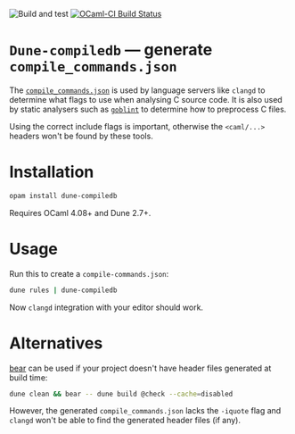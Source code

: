 ![Build and test](https://github.com/edwintorok/dune-compiledb/actions/workflows/workflow.yml/badge.svg)
[![OCaml-CI Build Status](https://img.shields.io/endpoint?url=https://ocaml.ci.dev/badge/edwintorok/dune-compiledb/main&logo=ocaml)](https://ocaml.ci.dev/github/edwintorok/dune-compiledb)


`Dune-compiledb` — generate `compile_commands.json`
===================================================

The [`compile_commands.json`](https://clang.llvm.org/docs/JSONCompilationDatabase.html) is used by language servers like `clangd` to determine what flags to use when analysing C source code.
It is also used by static analysers such as [`goblint`](https://goblint.in.tum.de/overview) to determine how to preprocess C files.

Using the correct include flags is important, otherwise the `<caml/...>` headers won't be found by these tools.

# Installation

```sh
opam install dune-compiledb
```

Requires OCaml 4.08+ and Dune 2.7+.

# Usage

Run this to create a `compile-commands.json`:
```sh
dune rules | dune-compiledb
```

Now `clangd` integration with your editor should work.

# Alternatives

[bear](https://github.com/rizsotto/Bear) can be used if your project doesn't have header files generated at build time:
```sh
dune clean && bear -- dune build @check --cache=disabled
```

However, the generated `compile_commands.json` lacks the `-iquote` flag and `clangd` won't be able to find the generated header files (if any).